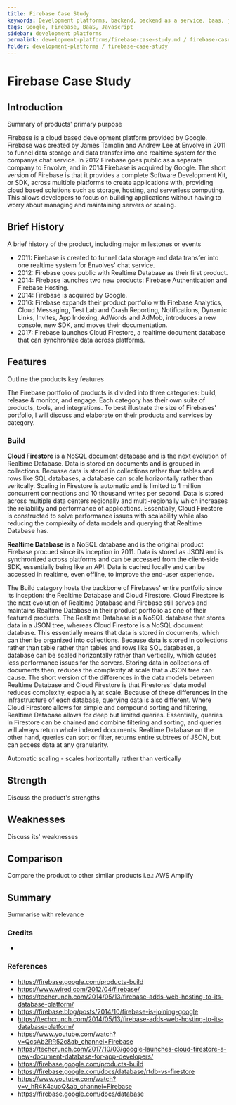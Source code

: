 ```yaml
---
title: Firebase Case Study
keywords: Development platforms, backend, backend as a service, baas, javascript
tags: Google, Firebase, BaaS, Javascript
sidebar: development platforms
permalink: development-platforms/firebase-case-study.md / firebase-case-study/firebase-case-study.md
folder: development-platforms / firebase-case-study
---
```


# Firebase Case Study

## Introduction

Summary of products' primary purpose

Firebase is a cloud based development platform provided by Google. Firebase was created by James Tamplin and Andrew Lee at Envolve in 2011 to funnel data storage and data transfer into one realtime system for the companys chat service. In 2012 Firebase goes public as a separate company to Envolve, and in 2014 Firebase is acquired by Google. The short version of Firebase is that it provides a complete Software Development Kit, or SDK, across multible platforms to create applications with, providing cloud based solutions such as storage, hosting, and serverless computing. This allows developers to focus on building applications without having to worry about managing and maintaining servers or scaling.

## Brief History

A brief history of the product, including major milestones or events

- 2011: Firebase is created to funnel data storage and data transfer into one realtime system for Envolves' chat service.
- 2012: Firebase goes public with Realtime Database as their first product.
- 2014: Firebase launches two new products: Firebase Authentication and Firebase Hosting.
- 2014: Firebase is acquired by Google.
- 2016: Firebase expands their product portfolio with Firebase Analytics, Cloud Messaging, Test Lab and Crash Reporting, Notifications, Dynamic Links, Invites, App Indexing, AdWords and AdMob, introduces a new console, new SDK, and moves their documentation.
- 2017: Firebase launches Cloud Firestore, a realtime document database that can synchronize data across platforms.

## Features

Outline the products key features

The Firebase portfolio of products is divided into three categories: build, release & monitor, and engage. Each category has their own suite of products, tools, and integrations. To best illustrate the size of Firebases' portfolio, I will discuss and elaborate on their products and services by category.

### Build

**Cloud Firestore** is a NoSQL document database and is the next evolution of Realtime Database. Data is stored on documents and is grouped in collections. Becuase data is stored in collections rather than tables and rows like SQL databases, a database can scale horizontally rather than veritcally. Scaling in Firestore is automatic and is limited to 1 million concurrent connections and 10 thousand writes per second. Data is stored across multiple data centers regionally and multi-regionally which increases the reliability and performance of applications. Essentially, Cloud Firestore is constructed to solve performance issues with scalability while also reducing the complexity of data models and querying that Realtime Database has.

**Realtime Database** is a NoSQL database and is the original product Firebase procued since its inception in 2011. Data is stored as JSON and is synchronized across platforms and can be accessed from the client-side SDK, essentially being like an API. Data is cached locally and can be accessed in realtime, even offline, to improve the end-user experience.

The Build category hosts the backbone of Firebases' entire portfolio since its inception: the Realtime Database and Cloud Firestore. Cloud Firestore is the next evolution of Realtime Database and Firebase still serves and maintains Realtime Database in their product portfolio as one of their featured products. The Realtime Database is a NoSQL database that stores data in a JSON tree, whereas Cloud Firestore is a NoSQL document database. This essentially means that data is stored in documents, which can then be organized into collections. Because data is stored in collections rather than table rather than tables and rows like SQL databases, a database can be scaled horizontally rather than vertically, which causes less performance issues for the servers. Storing data in collections of documents then, reduces the complexity at scale that a JSON tree can cause. The short version of the differences in the data models between Realtime Database and Cloud Firestore is that Firestores' data model reduces complexity, especially at scale. Because of these differences in the infrastructure of each database, querying data is also different. Where Cloud Firestore allows for simple and compound sorting and filtering, Realtime Database allows for deep but limited queries. Essentially, queries in Firestore can be chained and combine filtering and sorting, and queries will always return whole indexed documents. Realtime Database on the other hand, queries can sort or filter, returns entire subtrees of JSON, but can access data at any granularity.

Automatic scaling - scales horizontally rather than vertically

## Strength

Discuss the product's strengths

## Weaknesses

Discuss its' weaknesses

## Comparison

Compare the product to other similar products i.e.: AWS Amplify

## Summary

Summarise with relevance

### Credits

-

### References

- https://firebase.google.com/products-build
- https://www.wired.com/2012/04/firebase/
- https://techcrunch.com/2014/05/13/firebase-adds-web-hosting-to-its-database-platform/
- https://firebase.blog/posts/2014/10/firebase-is-joining-google
- https://techcrunch.com/2014/05/13/firebase-adds-web-hosting-to-its-database-platform/
- https://www.youtube.com/watch?v=QcsAb2RR52c&ab_channel=Firebase
- https://techcrunch.com/2017/10/03/google-launches-cloud-firestore-a-new-document-database-for-app-developers/
- https://firebase.google.com/products-build
- https://firebase.google.com/docs/database/rtdb-vs-firestore
- https://www.youtube.com/watch?v=v_hR4K4auoQ&ab_channel=Firebase
- https://firebase.google.com/docs/database
